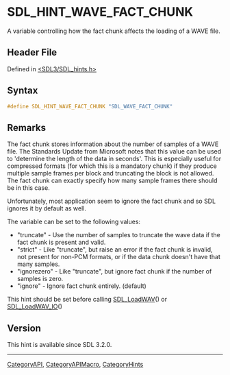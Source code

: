 # SDL_HINT_WAVE_FACT_CHUNK

A variable controlling how the fact chunk affects the loading of a WAVE file.

## Header File

Defined in [<SDL3/SDL_hints.h>](https://github.com/libsdl-org/SDL/blob/main/include/SDL3/SDL_hints.h)

## Syntax

```c
#define SDL_HINT_WAVE_FACT_CHUNK "SDL_WAVE_FACT_CHUNK"
```

## Remarks

The fact chunk stores information about the number of samples of a WAVE
file. The Standards Update from Microsoft notes that this value can be used
to 'determine the length of the data in seconds'. This is especially useful
for compressed formats (for which this is a mandatory chunk) if they
produce multiple sample frames per block and truncating the block is not
allowed. The fact chunk can exactly specify how many sample frames there
should be in this case.

Unfortunately, most application seem to ignore the fact chunk and so SDL
ignores it by default as well.

The variable can be set to the following values:

- "truncate" - Use the number of samples to truncate the wave data if the
  fact chunk is present and valid.
- "strict" - Like "truncate", but raise an error if the fact chunk is
  invalid, not present for non-PCM formats, or if the data chunk doesn't
  have that many samples.
- "ignorezero" - Like "truncate", but ignore fact chunk if the number of
  samples is zero.
- "ignore" - Ignore fact chunk entirely. (default)

This hint should be set before calling [SDL_LoadWAV](SDL_LoadWAV)() or
[SDL_LoadWAV_IO](SDL_LoadWAV_IO)()

## Version

This hint is available since SDL 3.2.0.





----
[CategoryAPI](CategoryAPI), [CategoryAPIMacro](CategoryAPIMacro), [CategoryHints](CategoryHints)

